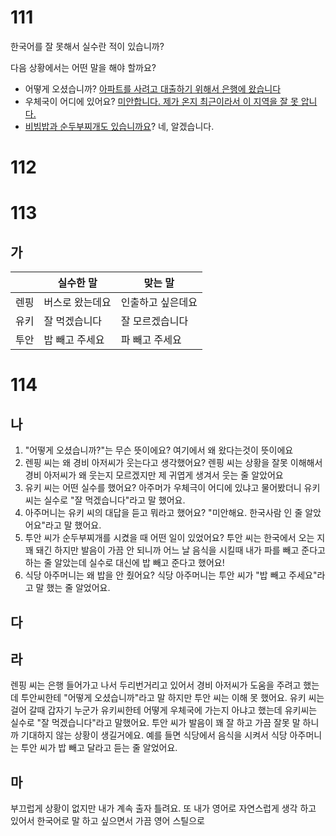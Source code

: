 # 111
한국어를 잘 못해서 실수란 적이 있습니까?

다음 상황에서는 어떤 말을 해야 할까요?
* 어떻게 오셨습니까? <u>아파트를 사려고 대출하기 위해서 은행에 왔습니다</u>
* 우체국이 어디에 있어요? <u>미안합니다. 제가 온지 최근이라서 이 지역을 잘 못 압니다.</u>
* <u>비빔밥과 순두부찌개도 있습니까요</u>? 네, 알겠습니다.
# 112
# 113
## 가
|     | 실수한 말    | 맞는 말      |
| --- | -------- | --------- |
| 렌핑  | 버스로 왔는데요 | 인출하고 싶은데요 |
| 유키  | 잘 먹겠습니다  | 잘 모르겠습니다  |
| 투안  | 밥 빼고 주세요 | 파 빼고 주세요  |
# 114
## 나
1. "어떻게 오셨습니까?"는 무슨 뜻이에요? 여기에서 왜 왔다는것이 뜻이에요
2.  렌핑 씨는 왜 경비 아저씨가 웃는다고 생각했어요? 렌핑 씨는 상황을 잘못 이해해서 경비 아저씨가 왜 웃는지 모르겠지만 제 귀엽게 생겨서 웃는 줄 알았어요
3. 유키 씨는 어떤 실수를 했어요? 아주머가 우체극이 어디에 있냐고 물어봤더니 유키 씨는 실수로 "잘 먹겠습니다"라고 말 했어요.
4. 아주머니는 유키 씨의 대답을 듣고 뭐라고 했어요? "미안해요. 한국사람 인 줄 알았어요"라고 말 했어요.
5. 투안 씨가 순두부찌개를 시켰을 때 어떤 일이 있었어요? 투안 씨는 한국에서 오는 지 꽤 돼긴 하지만 발음이 가끔 안 되니까 어느 날 음식을 시킬때 내가 파를 빼고 준다고 하는 줄 알았는데 실수로 대신에 밥 빼고 준다고 했어요!
6. 식당 아주머니는 왜 밥을 안 줬어요? 식당 아주머니는 투안 씨가 "밥 빼고 주세요"라고 말 했는 줄 알었어요.
## 다
## 라
렌핑 씨는 은행 들어가고 나서 두리번거리고 있어서 경비 아저씨가 도움을 주려고 했는데 투안씨한테 "어떻게 오셨습니까"라고 말 하지만 투안 씨는 이해 못 했어요. 유키 씨는 걸어 갈때 갑자기 누군가 유키씨한테 어떻게 우체국에 가는지 아냐고 했는데 유키씨는 실수로 "잘 먹겠습니다"라고 말했어요. 투안 씨가 발음이 꽤 잘 하고 가끔 잘못 말 하니까 기대하지 않는 상황이 생길거에요. 예를 들면 식당에서 음식을 시켜서 식당 아주머니는 투안 씨가 밥 빼고 달라고 듣는 줄 알었어요.
## 마
부끄럽게 상황이 없지만 내가 계속 출자 틀려요. 또 내가 영어로 자연스럽게 생각 하고 있어서 한국어로 말 하고 싶으면서 가끔 영어 스틸으로 
